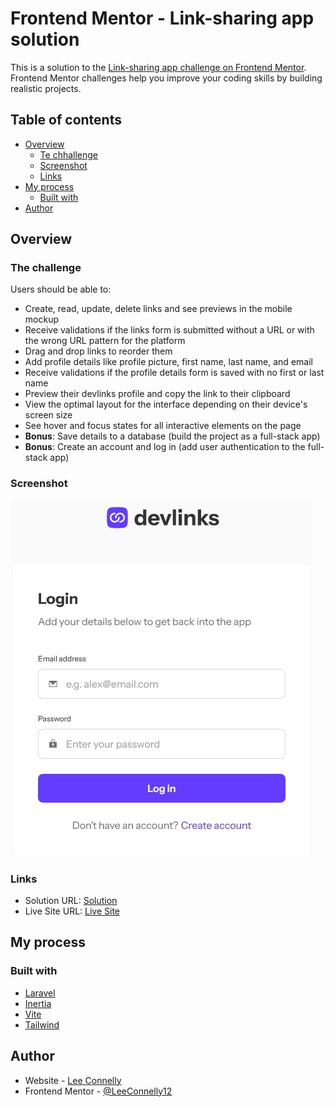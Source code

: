 # Frontend Mentor - Link-sharing app solution

This is a solution to the [Link-sharing app challenge on Frontend Mentor](https://www.frontendmentor.io/challenges/linksharing-app-Fbt7yweGsT). Frontend Mentor challenges help you improve your coding skills by building realistic projects.

## Table of contents

-   [Overview](#overview)
    -   [Te chhallenge](#the-challenge)
    -   [Screenshot](#screenshot)
    -   [Links](#links)
-   [My process](#my-process)
    -   [Built with](#built-with)
-   [Author](#author)

## Overview

### The challenge

Users should be able to:

-   Create, read, update, delete links and see previews in the mobile mockup
-   Receive validations if the links form is submitted without a URL or with the wrong URL pattern for the platform
-   Drag and drop links to reorder them
-   Add profile details like profile picture, first name, last name, and email
-   Receive validations if the profile details form is saved with no first or last name
-   Preview their devlinks profile and copy the link to their clipboard
-   View the optimal layout for the interface depending on their device's screen size
-   See hover and focus states for all interactive elements on the page
-   **Bonus**: Save details to a database (build the project as a full-stack app)
-   **Bonus**: Create an account and log in (add user authentication to the full-stack app)

### Screenshot

![Screenshot](https://raw.githubusercontent.com/LeeConnelly12/link-sharing-app/main/public/images/screenshot.jpg)

### Links

-   Solution URL: [Solution](https://www.frontendmentor.io/solutions/link-sharing-app-using-laravel-vue-and-tailwind-4NfxXcmrzM)
-   Live Site URL: [Live Site](https://link-sharing-app.fly.dev/login)

## My process

### Built with

-   [Laravel](https://laravel.com)
-   [Inertia](https://inertiajs.com)
-   [Vite](https://vitejs.dev/)
-   [Tailwind](https://tailwindcss.com/)

## Author

-   Website - [Lee Connelly](leeconnelly.dev/)
-   Frontend Mentor - [@LeeConnelly12](https://www.frontendmentor.io/profile/LeeConnelly12)
